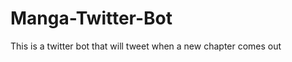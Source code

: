 Manga-Twitter-Bot
=================

This is a twitter bot that will tweet when a new chapter comes out
